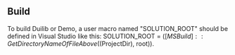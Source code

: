 ## Build
To build Duilib or Demo, a user macro named "SOLUTION_ROOT" should be defined in Visual Studio like this:
SOLUTION_ROOT = $([MSBuild]::GetDirectoryNameOfFileAbove($(ProjectDir), root)).
